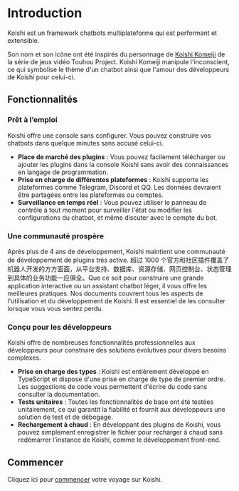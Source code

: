 # Introduction

Koishi est un framework chatbots multiplateforme qui est performant et extensible.

Son nom et son icône ont été inspirés du personnage de [Koishi Komeiji](https://fr.touhouwiki.net/wiki/Koishi_Komeiji) de la série de jeux vidéo Touhou Project. Koishi Komeiji manipule l'inconscient, ce qui symbolise le thème d'un chatbot ainsi que l'amour des développeurs de Koishi pour celui-ci.

## Fonctionnalités

### Prêt à l’emploi

Koishi offre une console sans configurer. Vous pouvez construire vos chatbots dans quelque minutes sans accusé celui-ci.

- **Place de marché des plugins** : Vous pouvez facilement télécharger ou ajouter les plugins dans la console Koishi sans avoir des connaissances en langage de programmation.
- **Prise en charge de différentes plateformes** : Koishi supporte les plateformes comme Telegram, Discord et QQ. Les données devraient être partagées entre les plateformes ou comptes.
- **Surveillance en temps réel** : Vous pouvez utiliser le panneau de contrôle à tout moment pour surveiller l'état ou modifier les configurations du chatbot, et même discuter avec le compte du bot.

### Une communauté prospère

Après plus de 4 ans de développement, Koishi maintient une communauté de développement de plugins très active. 超过 1000 个官方和社区插件覆盖了机器人开发的方方面面，从平台支持、数据库、资源存储、网页控制台、状态管理到具体的业务功能一应俱全。Que ce soit pour construire une grande application interactive ou un assistant chatbot léger, il vous offre les meilleures pratiques. Nos documents couvrent tous les aspects de l'utilisation et du développement de Koishi. Il est essentiel de les consulter lorsque vous vous sentez perdu.

### Conçu pour les développeurs

Koishi offre de nombreuses fonctionnalités professionnelles aux développeurs pour construire des solutions évolutives pour divers besoins complexes.

- **Prise en charge des types** : Koishi est entièrement développé en TypeScript et dispose d'une prise en charge de type de premier ordre. Les suggestions de code vous permettent d'écrire du code sans consulter la documentation.
- **Tests unitaires** : Toutes les fonctionnalités de base ont été testées unitairement, ce qui garantit la fiabilité et fournit aux développeurs une solution de test et de débogage.
- **Rechargement à chaud** : En développant des plugins de Koishi, vous pouvez simplement enregistrer le fichier pour recharger à chaud sans redémarrer l'instance de Koishi, comme le développement front-end.

## Commencer

Cliquez ici pour [commencer](./starter/) votre voyage sur Koishi.
